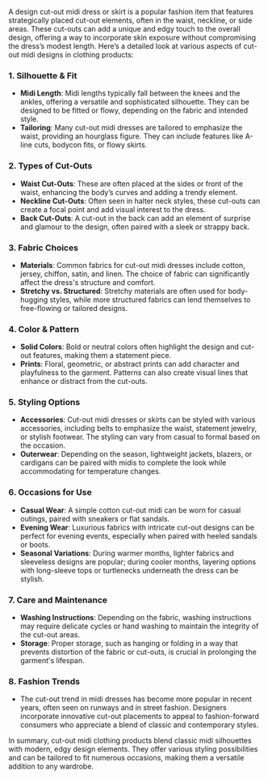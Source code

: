 A design cut-out midi dress or skirt is a popular fashion item that features strategically placed cut-out elements, often in the waist, neckline, or side areas. These cut-outs can add a unique and edgy touch to the overall design, offering a way to incorporate skin exposure without compromising the dress’s modest length. Here’s a detailed look at various aspects of cut-out midi designs in clothing products:

### 1. **Silhouette & Fit**
   - **Midi Length**: Midi lengths typically fall between the knees and the ankles, offering a versatile and sophisticated silhouette. They can be designed to be fitted or flowy, depending on the fabric and intended style.
   - **Tailoring**: Many cut-out midi dresses are tailored to emphasize the waist, providing an hourglass figure. They can include features like A-line cuts, bodycon fits, or flowy skirts.

### 2. **Types of Cut-Outs**
   - **Waist Cut-Outs**: These are often placed at the sides or front of the waist, enhancing the body’s curves and adding a trendy element.
   - **Neckline Cut-Outs**: Often seen in halter neck styles, these cut-outs can create a focal point and add visual interest to the dress.
   - **Back Cut-Outs**: A cut-out in the back can add an element of surprise and glamour to the design, often paired with a sleek or strappy back.

### 3. **Fabric Choices**
   - **Materials**: Common fabrics for cut-out midi dresses include cotton, jersey, chiffon, satin, and linen. The choice of fabric can significantly affect the dress's structure and comfort.
   - **Stretchy vs. Structured**: Stretchy materials are often used for body-hugging styles, while more structured fabrics can lend themselves to free-flowing or tailored designs.

### 4. **Color & Pattern**
   - **Solid Colors**: Bold or neutral colors often highlight the design and cut-out features, making them a statement piece.
   - **Prints**: Floral, geometric, or abstract prints can add character and playfulness to the garment. Patterns can also create visual lines that enhance or distract from the cut-outs.

### 5. **Styling Options**
   - **Accessories**: Cut-out midi dresses or skirts can be styled with various accessories, including belts to emphasize the waist, statement jewelry, or stylish footwear. The styling can vary from casual to formal based on the occasion.
   - **Outerwear**: Depending on the season, lightweight jackets, blazers, or cardigans can be paired with midis to complete the look while accommodating for temperature changes.

### 6. **Occasions for Use**
   - **Casual Wear**: A simple cotton cut-out midi can be worn for casual outings, paired with sneakers or flat sandals.
   - **Evening Wear**: Luxurious fabrics with intricate cut-out designs can be perfect for evening events, especially when paired with heeled sandals or boots.
   - **Seasonal Variations**: During warmer months, lighter fabrics and sleeveless designs are popular; during cooler months, layering options with long-sleeve tops or turtlenecks underneath the dress can be stylish.

### 7. **Care and Maintenance**
   - **Washing Instructions**: Depending on the fabric, washing instructions may require delicate cycles or hand washing to maintain the integrity of the cut-out areas.
   - **Storage**: Proper storage, such as hanging or folding in a way that prevents distortion of the fabric or cut-outs, is crucial in prolonging the garment's lifespan.

### 8. **Fashion Trends**
   - The cut-out trend in midi dresses has become more popular in recent years, often seen on runways and in street fashion. Designers incorporate innovative cut-out placements to appeal to fashion-forward consumers who appreciate a blend of classic and contemporary styles.

In summary, cut-out midi clothing products blend classic midi silhouettes with modern, edgy design elements. They offer various styling possibilities and can be tailored to fit numerous occasions, making them a versatile addition to any wardrobe.